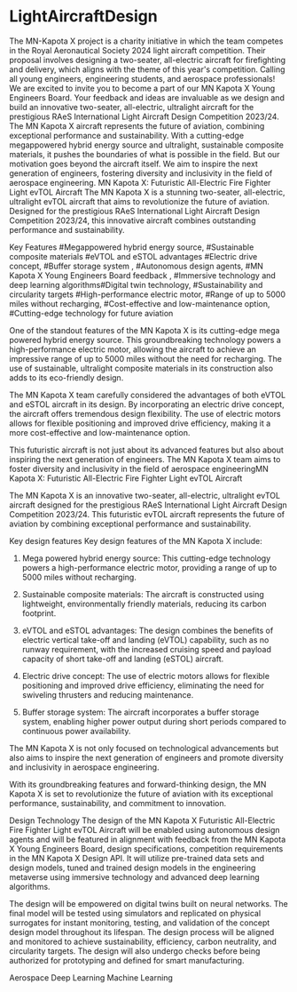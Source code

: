 # LightAircraftDesign
The MN-Kapota X project is a charity initiative in which the team competes in the Royal Aeronautical Society 2024 light aircraft competition. Their proposal involves designing a two-seater, all-electric aircraft for firefighting and delivery, which aligns with the theme of this year's competition. 
Calling all young engineers, engineering students, and aerospace professionals! We are excited to invite you to become a part of our MN Kapota X Young Engineers Board. Your feedback and ideas are invaluable as we design and build an innovative two-seater, all-electric, ultralight aircraft for the prestigious RAeS International Light Aircraft Design Competition 2023/24.
The MN Kapota X aircraft represents the future of aviation, combining exceptional performance and sustainability. With a cutting-edge megappowered hybrid energy source and ultralight, sustainable composite materials, it pushes the boundaries of what is possible in the field. But our motivation goes beyond the aircraft itself. We aim to inspire the next generation of engineers, fostering diversity and inclusivity in the field of aerospace engineering.
MN Kapota X: Futuristic All-Electric Fire Fighter Light evTOL Aircraft
The MN Kapota X is a stunning two-seater, all-electric, ultralight evTOL aircraft that aims to revolutionize the future of aviation. Designed for the prestigious RAeS International Light Aircraft Design Competition 2023/24, this innovative aircraft combines outstanding performance and sustainability.

Key Features #Megappowered hybrid energy source, #Sustainable composite materials #eVTOL and eSTOL advantages #Electric drive concept, #Buffer storage system , #Autonomous design agents, #MN Kapota X Young Engineers Board feedback , #Immersive technology and deep learning algorithms#Digital twin technology, #Sustainability and circularity targets #High-performance electric motor, #Range of up to 5000 miles without recharging, #Cost-effective and low-maintenance option, #Cutting-edge technology for future aviation

One of the standout features of the MN Kapota X is its cutting-edge mega powered hybrid energy source. This groundbreaking technology powers a high-performance electric motor, allowing the aircraft to achieve an impressive range of up to 5000 miles without the need for recharging. The use of sustainable, ultralight composite materials in its construction also adds to its eco-friendly design.

The MN Kapota X team carefully considered the advantages of both eVTOL and eSTOL aircraft in its design. By incorporating an electric drive concept, the aircraft offers tremendous design flexibility. The use of electric motors allows for flexible positioning and improved drive efficiency, making it a more cost-effective and low-maintenance option.

This futuristic aircraft is not just about its advanced features but also about inspiring the next generation of engineers. The MN Kapota X team aims to foster diversity and inclusivity in the field of aerospace engineeringMN Kapota X: Futuristic All-Electric Fire Fighter Light evTOL Aircraft

The MN Kapota X is an innovative two-seater, all-electric, ultralight evTOL aircraft designed for the prestigious RAeS International Light Aircraft Design Competition 2023/24. This futuristic evTOL aircraft represents the future of aviation by combining exceptional performance and sustainability.

Key design features
Key design features of the MN Kapota X include:

1. Mega powered hybrid energy source: This cutting-edge technology powers a high-performance electric motor, providing a range of up to 5000 miles without recharging.

2. Sustainable composite materials: The aircraft is constructed using lightweight, environmentally friendly materials, reducing its carbon footprint.

3. eVTOL and eSTOL advantages: The design combines the benefits of electric vertical take-off and landing (eVTOL) capability, such as no runway requirement, with the increased cruising speed and payload capacity of short take-off and landing (eSTOL) aircraft.

4. Electric drive concept: The use of electric motors allows for flexible positioning and improved drive efficiency, eliminating the need for swiveling thrusters and reducing maintenance.

5. Buffer storage system: The aircraft incorporates a buffer storage system, enabling higher power output during short periods compared to continuous power availability.

The MN Kapota X is not only focused on technological advancements but also aims to inspire the next generation of engineers and promote diversity and inclusivity in aerospace engineering.

With its groundbreaking features and forward-thinking design, the MN Kapota X is set to revolutionize the future of aviation with its exceptional performance, sustainability, and commitment to innovation.

Design Technology
The design of the MN Kapota X Futuristic All-Electric Fire Fighter Light evTOL Aircraft will be enabled using autonomous design agents and will be featured in alignment with feedback from the MN Kapota X Young Engineers Board, design specifications, competition requirements in the MN Kapota X Design API. It will utilize pre-trained data sets and design models, tuned and trained design models in the engineering metaverse using immersive technology and advanced deep learning algorithms.

The design will be empowered on digital twins built on neural networks. The final model will be tested using simulators and replicated on physical surrogates for instant monitoring, testing, and validation of the concept design model throughout its lifespan. The design process will be aligned and monitored to achieve sustainability, efficiency, carbon neutrality, and circularity targets. The design will also undergo checks before being authorized for prototyping and defined for smart manufacturing.

Aerospace
Deep Learning
Machine Learning

